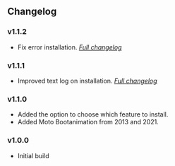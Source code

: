 ## Changelog
### v1.1.2
- Fix error installation.
[_Full changelog_]()

### v1.1.1
- Improved text log on installation.
  [_Full changelog_](https://github.com/Syoker/moto-experience/compare/v1.1.0...v1.1.1)

### v1.1.0
- Added the option to choose which feature to install.
- Added Moto Bootanimation from 2013 and 2021.

### v1.0.0
- Initial build